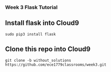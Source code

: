 ### Week 3 Flask Tutorial

## Install flask into Cloud9
```
sudo pip3 install flask
```

## Clone this repo into Cloud9
```
git clone -b without_solutions https://github.com/ece1779classrooms/week3.git
```
~~~~